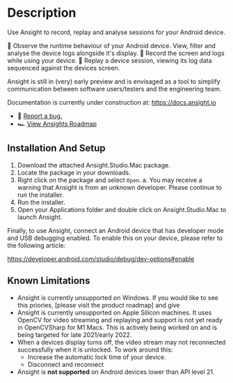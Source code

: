 # Description
Use Ansight to record, replay and analyse sessions for your Android device.

👀 Observe the runtime behaviour of your Android device. View, filter and analyse the device logs alongside it's display.
🎥 Record the screen and logs while using your device.
📼 Replay a device session, viewing its log data sequenced against the devices screen.

Ansight is still in (very) early preview and is envisaged as a tool to simplify communication between software users/testers and the engineering team.

Documentation is currently under construction at: https://docs.ansight.io

* 🐛 [Report a bug.](https://github.com/Ansight/ansight.feedback/issues/new)
* 🏎 [View Ansights Roadmap](https://github.com/Ansight/ansight.feedback/discussions/categories/roadmap)

## Installation And Setup

 1. Download the attached Ansight.Studio.Mac package.
 2. Locate the package in your downloads.
 3. Right click on the package and select `Open`.
   a. You may receive a warning that Ansight is from an unknown developer. Please continue to run the installer.
 4. Run the installer.
 5. Open your Applications folder and double click on Ansight.Studio.Mac to launch Ansight. 

Finally, to use Ansight, connect an Android device that has developer mode and USB debugging enabled. To enable this on your device, please refer to the following article:

https://developer.android.com/studio/debug/dev-options#enable

## Known Limitations

 * Ansight is currently unsupported on Windows. If you would like to see this priories, [please visit the product roadmap] and give
 * Ansight is currently unsupported on Apple Silicon machines. It uses OpenCV for video streaming and replaying and support is not yet ready in OpenCVSharp for M1 Macs. This is actively being worked on and is being targeted for late 2021/early 2022.
 * When a devices display turns off, the video stream may not reconnected successfully when it is unlocked. To work around this:
   * Increase the automatic lock time of your device.
   * Disconnect and reconnect
 * Ansight is **not supported** on Android devices lower than API level 21.
